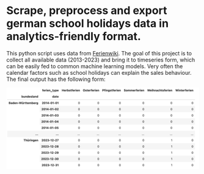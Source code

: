 # Scrape, preprocess and export german school holidays data in analytics-friendly format. 
This python script uses data from [Ferienwiki](https://www.ferienwiki.de/). The goal of this project is to collect all available data (2013-2023) and bring it to timeseries form, which can be easily fed to common machine learning models. Very often the calendar factors such as school holidays can explain the sales behaviour.
The final output has the following form:

![alt text](https://github.com/allayarovnael/ferien_project/blob/main/export_example.png "Example of csv export")
